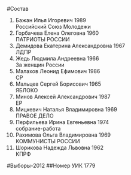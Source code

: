 #Состав
1. Бажан Илья Игоревич 1989   
    Российский Союз Молодежи
2. Горбачева Елена Олеговна 1960   
    ПАТРИОТЫ РОССИИ
3. Демидова Екатерина Александровна 1967   
    ЛДПР
4. Жедь Людмила Андреевна 1966   
    За женщин России
5. Малахов Леонид Ефимович 1986   
    СР
6. Мальцев Сергей Борисович 1965   
    ЯБЛОКО
7. Минов Алексей Александрович 1987   
    ЕР
8. Мицкевич Наталья Владимировна 1969   
    ПРАВОЕ ДЕЛО
9. Перфильева Ирина Евгеньевна 1974   
    собрание-работа
10. Рахимова Ольга Владимировна 1969   
    КОММУНИСТЫ РОССИИ
11. Шорикова Надежда Львовна 1962   
    КПРФ

#Выборы-2012
##Номер УИК
1779